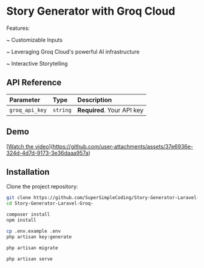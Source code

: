 
# Story Generator with Groq Cloud

Features:

~ Customizable Inputs

~ Leveraging Groq Cloud's powerful AI infrastructure

~ Interactive Storytelling




## API Reference



| Parameter | Type     | Description                |
| :-------- | :------- | :------------------------- |
| `groq_api_key` | `string` | **Required**. Your API key |





## Demo

[[Watch the video](./videos/demo.mp4)](https://github.com/user-attachments/assets/37e6936e-324d-4d7d-9173-3e36daaa957a)





## Installation

Clone the project repository:

```bash
git clone https://github.com/SuperSimpleCoding/Story-Generator-Laravel-Groq-.git
cd Story-Generator-Laravel-Groq- 

composer install
npm install

cp .env.example .env
php artisan key:generate

php artisan migrate

php artisan serve





